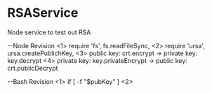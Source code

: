 # RSAService
Node service to test out RSA

--Node Revision
<1> require 'fs', fs.readFileSync, 
<2> require 'ursa', ursa.createPublichKey, 
<3> public key: crt.encrypt -> private key: key.decrypt
<4> private key: key.privateEncrypt -> public key: crt.publicDecrypt

--Bash Revision
<1> if [ -f "$pubKey" ]
<2> 
